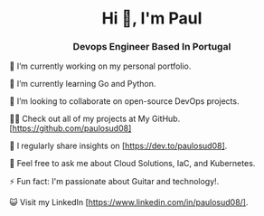 

<h1 align="center">Hi 👋, I'm Paul</h1>
<h3 align="center">Devops Engineer Based In Portugal</h3>

🔭 I’m currently working on my personal portfolio.

🌱 I’m currently learning Go and Python.

👯 I’m looking to collaborate on open-source DevOps projects.

👨‍💻 Check out all of my projects at My GitHub.[https://github.com/paulosud08]

📝 I regularly share insights on [https://dev.to/paulosud08].

💬 Feel free to ask me about Cloud Solutions, IaC, and Kubernetes.

⚡ Fun fact: I'm passionate about Guitar and technology!.

😺 Visit my LinkedIn [https://www.linkedin.com/in/paulosud08/].



